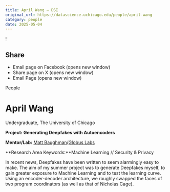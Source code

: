 ```yaml
---
title: April Wang – DSI
original_url: https://datascience.uchicago.edu/people/april-wang
category: people
date: 2025-05-04
---
```


<!-- Table-like structure detected -->

!

## Share

* Email page on Facebook (opens new window)
* Share page on X (opens new window)
* Email Page (opens new window)

<!-- Table-like structure detected -->

People

# April Wang

Undergraduate, The University of Chicago

**Project: Generating Deepfakes with Autoencoders**

**Mentor/Lab:** [Matt Baughman](https://labs.globus.org/people.html)/[Globus Labs](https://labs.globus.org/people.html)

**Research Area Keywords:**Machine Learning // Security & Privacy

In recent news, Deepfakes have been written to seem alarmingly easy to make. The aim of my summer project was to generate Deepfakes myself, to gain greater exposure to Machine Learning and to test the learning curve. Using an encoder-decoder architecture, we roughly swapped the faces of two program coordinators (as well as that of Nicholas Cage).